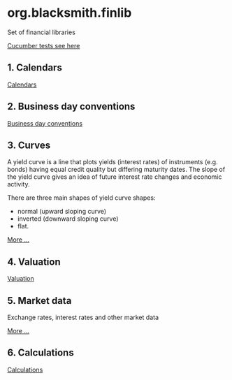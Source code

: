 # org.blacksmith.finlib

Set of financial libraries

[Cucumber tests see here](src/test/resources/features)

## 1. Calendars

[Calendars](doc/Calendars.md)

## 2. Business day conventions

[Business day conventions](doc/BusinessDayConventions.md)

## 3. Curves

A yield curve is a line that plots yields (interest rates) of instruments (e.g. bonds) having equal credit quality but differing maturity dates. The slope of the yield curve gives an idea of future interest rate changes and economic activity.

There are three main shapes of yield curve shapes: 
- normal (upward sloping curve) 
- inverted (downward sloping curve)
- flat.

[More ...](doc/Curves.md)

## 4. Valuation

[Valuation](doc/Valuation.md)

## 5. Market data

Exchange rates, interest rates and other market data

[More ...](doc/MarketData.md)

## 6. Calculations

[Calculations](doc/Calculations.md)
